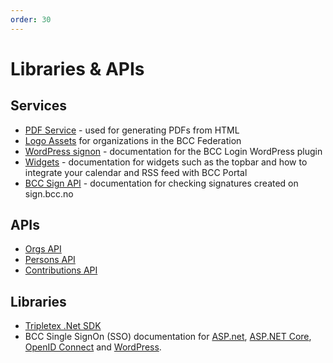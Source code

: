 ```yaml
---
order: 30
---
```


# Libraries & APIs

## Services
* [PDF Service](https://developer.bcc.no/pdf-service) - used for generating PDFs from HTML
* [Logo Assets](https://developer.bcc.no/bcc-design) for organizations in the BCC Federation
* [WordPress signon](https://developer.bcc.no/bcc-wp) - documentation for the BCC Login WordPress plugin
* [Widgets](https://developer.bcc.no/bcc-widgets) - documentation for widgets such as the topbar and how to integrate your calendar and RSS feed with BCC Portal
* [BCC Sign API](https://developer.bcc.no/bcc-sign) - documentation for checking signatures created on sign.bcc.no

## APIs
* [Orgs API](https://sandbox-api.bcc.no/docs/?urls.primaryName=Orgs%20documentation)
* [Persons API](https://sandbox-api.bcc.no/docs/?urls.primaryName=Persons%20documentation)
* [Contributions API](https://sandbox-api.bcc.no/docs/?urls.primaryName=Contributions%20documentation)

## Libraries
* [Tripletex .Net SDK](https://github.com/bcc-code/tripletex-client-dotnet)
* BCC Single SignOn (SSO) documentation for [ASP.net](signon/asp_net.md), [ASP.NET Core](signon/asp_net-core.md), [OpenID Connect](signon/openid-connect.md) and [WordPress](https://developer.bcc.no/bcc-wp).
